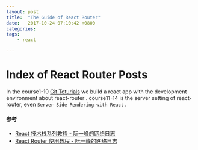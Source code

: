 ```yaml
---
layout: post
title:  "The Guide of React Router"
date:   2017-10-24 07:10:42 +0800
categories:  
tags: 
    - react

---
```


# Index of React Router Posts #

In the course1-10 [Git Toturials](https://github.com/reactjs/react-router-tutorial/tree/master/lessons)  we build a react app with the development environment about react-router . course11-14 is the server setting of react-router, even `Server Side Rendering with React` . 


#### 参考 ####

* [React 技术栈系列教程 - 阮一峰的网络日志](http://www.ruanyifeng.com/blog/2016/09/react-technology-stack.html)
* [React Router 使用教程 - 阮一峰的网络日志](http://www.ruanyifeng.com/blog/2016/05/react_router.html)
